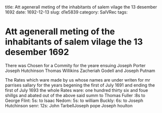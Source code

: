 title: Att agenerall meting of the inhabitants of salem vilage the 13 desember 1692
date: 1692-12-13
slug: d1e5839
category: SalVRec
tags: 


<div markdown class="doc" id="d1e5839">


# Att agenerall meting of the inhabitants of salem vilage the 13 desember 1692

There was Chosen for a Commity for the yeare ensuing Joseph Porter Joseph Hutchinson Thomas Willikins Zacheriah Godell and Joseph Putnam

The Rates which ware made by us whose names are under writen for mr parrises sallary for the years begening the first of July 1691 and ending the first of July 1693 the whole Rates ware: one hundred thirty six and foue shillgs and abated out of the above said summ to Thomas Fuller :8s to George Flint: 5s: to Isaac Nedom: 5s: to william Buckly: 6s: to Joseph Hutchinson senr: 12s: John TarbellJoseph pope Joseph houlton
</div>